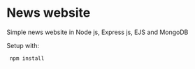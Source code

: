 # News website

Simple news website in Node js, Express js, EJS and MongoDB

Setup with: 

<code> npm install </code>
